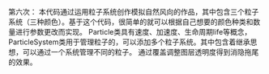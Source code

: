 第六次：
本代码通过运用粒子系统创作模拟自然风向的作品，其中包含三个粒子系统（三种颜色）。基于这个代码，很简单的就可以根据自己想要的颜色种类和数量进行参数更改而实现。
Particle类具有速度、加速度、生命周期life等概念，
ParticleSystem类用于管理粒子的，可以添加多个粒子系统。其中包含着继承思想，可以通过一个系统管理不同的粒子。
通过覆盖调整图层透明度得到消隐拖尾的效果。
